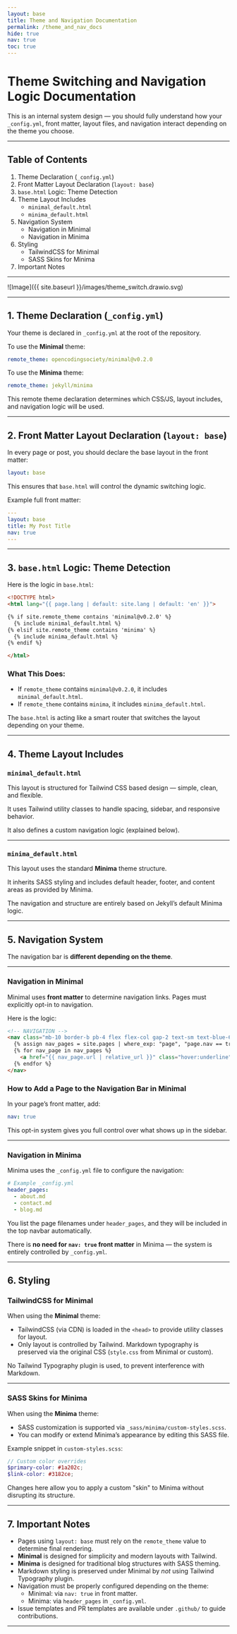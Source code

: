 ```yaml
---
layout: base
title: Theme and Navigation Documentation
permalink: /theme_and_nav_docs
hide: true
nav: true
toc: true
---
```


# Theme Switching and Navigation Logic Documentation


This is an internal system design — you should fully understand how your `_config.yml`, front matter, layout files, and navigation interact depending on the theme you choose.

---

## Table of Contents

1. Theme Declaration (`_config.yml`)
2. Front Matter Layout Declaration (`layout: base`)
3. `base.html` Logic: Theme Detection
4. Theme Layout Includes
    - `minimal_default.html`
    - `minima_default.html`
5. Navigation System
    - Navigation in Minimal
    - Navigation in Minima
6. Styling
    - TailwindCSS for Minimal
    - SASS Skins for Minima
7. Important Notes

---

![Image]({{ site.baseurl }}/images/theme_switch.drawio.svg)

---

## 1. Theme Declaration (`_config.yml`)

Your theme is declared in `_config.yml` at the root of the repository.

To use the **Minimal** theme:

```yaml
remote_theme: opencodingsociety/minimal@v0.2.0
```

To use the **Minima** theme:

```yaml
remote_theme: jekyll/minima
```

This remote theme declaration determines which CSS/JS, layout includes, and navigation logic will be used.

---

## 2. Front Matter Layout Declaration (`layout: base`)

In every page or post, you should declare the base layout in the front matter:

```yaml
layout: base
```

This ensures that `base.html` will control the dynamic switching logic.

Example full front matter:

```yaml
---
layout: base
title: My Post Title
nav: true
---
```

---

## 3. `base.html` Logic: Theme Detection

Here is the logic in `base.html`:

```html
<!DOCTYPE html>
<html lang="{{ page.lang | default: site.lang | default: 'en' }}">

{% if site.remote_theme contains 'minimal@v0.2.0' %}
  {% include minimal_default.html %}
{% elsif site.remote_theme contains 'minima' %}
  {% include minima_default.html %}
{% endif %}

</html>
```

### What This Does:
- If `remote_theme` contains `minimal@v0.2.0`, it includes `minimal_default.html`.
- If `remote_theme` contains `minima`, it includes `minima_default.html`.

The `base.html` is acting like a smart router that switches the layout depending on your theme.

---

## 4. Theme Layout Includes

### `minimal_default.html`

This layout is structured for Tailwind CSS based design — simple, clean, and flexible.

It uses Tailwind utility classes to handle spacing, sidebar, and responsive behavior.

It also defines a custom navigation logic (explained below).

---

### `minima_default.html`

This layout uses the standard **Minima** theme structure.

It inherits SASS styling and includes default header, footer, and content areas as provided by Minima.

The navigation and structure are entirely based on Jekyll’s default Minima logic.

---

## 5. Navigation System

The navigation bar is **different depending on the theme**.

---

### Navigation in Minimal

Minimal uses **front matter** to determine navigation links. Pages must explicitly opt-in to navigation.

Here is the logic:

```html
<!-- NAVIGATION -->
<nav class="mb-10 border-b pb-4 flex flex-col gap-2 text-sm text-blue-600">
  {% assign nav_pages = site.pages | where_exp: "page", "page.nav == true" %}
  {% for nav_page in nav_pages %}
    <a href="{{ nav_page.url | relative_url }}" class="hover:underline">{{ nav_page.title | escape }}</a>
  {% endfor %}
</nav>
```

### How to Add a Page to the Navigation Bar in Minimal

In your page’s front matter, add:

```yaml
nav: true
```

This opt-in system gives you full control over what shows up in the sidebar.

---

### Navigation in Minima

Minima uses the `_config.yml` file to configure the navigation:

```yaml
# Example _config.yml
header_pages:
  - about.md
  - contact.md
  - blog.md
```

You list the page filenames under `header_pages`, and they will be included in the top navbar automatically.

There is **no need for `nav: true` front matter** in Minima — the system is entirely controlled by `_config.yml`.

---

## 6. Styling

### TailwindCSS for Minimal

When using the **Minimal** theme:

- TailwindCSS (via CDN) is loaded in the `<head>` to provide utility classes for layout.
- Only layout is controlled by Tailwind. Markdown typography is preserved via the original CSS (`style.css` from Minimal or custom).

No Tailwind Typography plugin is used, to prevent interference with Markdown.

---

### SASS Skins for Minima

When using the **Minima** theme:

- SASS customization is supported via `_sass/minima/custom-styles.scss`.
- You can modify or extend Minima’s appearance by editing this SASS file.

Example snippet in `custom-styles.scss`:

```scss
// Custom color overrides
$primary-color: #1a202c;
$link-color: #3182ce;
```

Changes here allow you to apply a custom "skin" to Minima without disrupting its structure.

---

## 7. Important Notes

- Pages using `layout: base` must rely on the `remote_theme` value to determine final rendering.
- **Minimal** is designed for simplicity and modern layouts with Tailwind.
- **Minima** is designed for traditional blog structures with SASS theming.
- Markdown styling is preserved under Minimal by *not* using Tailwind Typography plugin.
- Navigation must be properly configured depending on the theme:
  - Minimal: via `nav: true` in front matter.
  - Minima: via `header_pages` in `_config.yml`.
- Issue templates and PR templates are available under `.github/` to guide contributions.

---